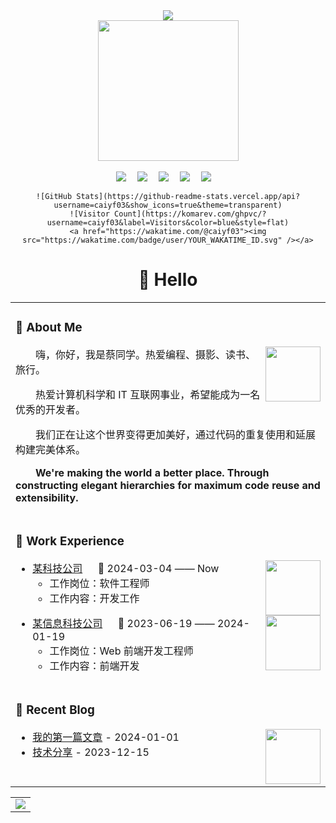 <div align="center">

  <!-- 动态打字效果 -->
  <div align="center"> 
    <img src="https://readme-typing-svg.herokuapp.com/?lines=Cai%20YiFan's%20Homepage!;坐看云卷云舒,静听花开花落&center=true&font=Roboto&size=27" />
  </div>

  <!-- 敲代码的图片 -->
  <picture>
    <source media="(prefers-color-scheme: dark)" srcset="https://cdn.jsdelivr.net/gh/caiyf03/caiyf03/assets/images/coding.gif" />
    <source media="(prefers-color-scheme: light)" srcset="https://cdn.jsdelivr.net/gh/caiyf03/caiyf03/assets/images/developer.svg" height="225px" />
    <img src="https://cdn.jsdelivr.net/gh/caiyf03/caiyf03/assets/images/coding.gif" />
  </picture>

  <div>&nbsp;</div>

  <!-- 个人资料徽标 -->
  <div>
    <a href="no"><img src="https://img.shields.io/badge/Twitter-推特-blue" /></a>&emsp;
    <a href="no"><img src="https://img.shields.io/badge/YouTube-油管-c32136" /></a>&emsp;
    <a href="no"><img src="https://img.shields.io/badge/Website-博客-8c36db" /></a>&emsp;
    <a href="no"><img src="https://img.shields.io/badge/WeChat-微信-07c160" /></a>&emsp;
    <a href="no"><img src="https://img.shields.io/badge/Bilibili-B站-ff69b4" /></a>&emsp;
   
    ![GitHub Stats](https://github-readme-stats.vercel.app/api?username=caiyf03&show_icons=true&theme=transparent)
    ![Visitor Count](https://komarev.com/ghpvc/?username=caiyf03&label=Visitors&color=blue&style=flat)
    <a href="https://wakatime.com/@caiyf03"><img src="https://wakatime.com/badge/user/YOUR_WAKATIME_ID.svg" /></a>
  </div>

# 🙋 Hello

<table>
  
<tr><td>

### 🤺 About Me

<img align="right" width="88" src="https://cdn.jsdelivr.net/gh/caiyf03/caiyf03/assets/images/jobs.png" />

<p>&emsp;&emsp;嗨，你好，我是蔡同学。热爱编程、摄影、读书、旅行。</p>
<p>&emsp;&emsp;热爱计算机科学和 IT 互联网事业，希望能成为一名优秀的开发者。</p>
<p>&emsp;&emsp;我们正在让这个世界变得更加美好，通过代码的重复使用和延展构建完美体系。</p>
<p>&emsp;&emsp;<strong>We're making the world a better place. Through constructing elegant hierarchies for maximum code reuse and extensibility.</strong></p>

</td></tr>

<tr><td>

### 🏢 Work Experience

<img align="right" width="88" src="https://cdn.jsdelivr.net/gh/caiyf03/caiyf03/assets/images/yuanze.png" />

- [某科技公司](https://example.com/) &emsp; 📌 2024-03-04 —— Now
  - 工作岗位：软件工程师
  - 工作内容：开发工作

<img align="right" width="88" src="https://cdn.jsdelivr.net/gh/caiyf03/caiyf03/assets/images/tuhui.png" />

- [某信息科技公司](https://example.com/) &emsp; 📌 2023-06-19 —— 2024-01-19
  - 工作岗位：Web 前端开发工程师
  - 工作内容：前端开发

</td></tr>

<tr><td>

### 📃 Recent Blog

<img align="right" width="88" src="https://cdn.jsdelivr.net/gh/caiyf03/caiyf03/assets/images/astronaut.png" />

<!-- 博客文章列表 -->
* <a href='https://example.com' target='_blank'>我的第一篇文章</a> - 2024-01-01
* <a href='https://example.com' target='_blank'>技术分享</a> - 2023-12-15

</td></tr>
</table>

<!-- 语言统计 -->
<table>
  <tr>
    <td> <img src="https://github-readme-stats.vercel.app/api/top-langs/?username=caiyf03" /> </td>
  </tr>
</table>
